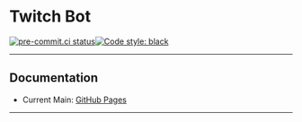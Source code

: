 # Twitch Bot

[![pre-commit.ci status](https://results.pre-commit.ci/badge/github/Ozy-Viking/twitch_bot/main.svg)](https://results.pre-commit.ci/latest/github/Ozy-Viking/twitch_bot/main)[![Code style: black](https://img.shields.io/badge/code%20style-black-000000.svg)](https://github.com/psf/black)


---
## Documentation

- Current Main: [GitHub Pages](https://ozy-viking.github.io/twitch_bot/)

---
